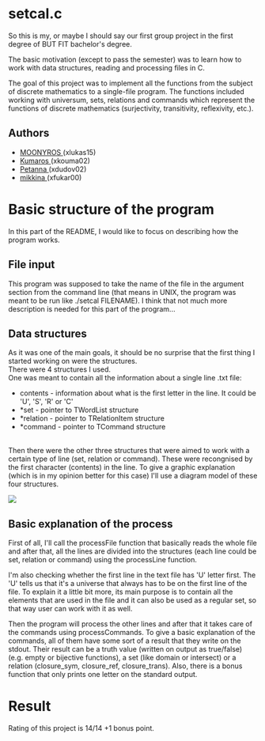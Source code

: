 # setcal.c
So this is my, or maybe I should say our first group project in the first degree of BUT FIT bachelor's degree.
<p> The basic motivation (except to pass the semester) was to learn how to work with data structures, reading and processing files in C. </p>
<p> The goal of this project was to implement all the functions from the subject of discrete mathematics to a single-file program. The functions included working with universum, sets, relations and commands which represent the functions of discrete mathematics (surjectivity, transitivity, reflexivity, etc.). </p>

<h2> Authors </h2>
<ul>
  <li> <a href="https://github.com/MOONYROS"> MOONYROS </a> (xlukas15)
  <li> <a href="https://github.com/Kumaros"> Kumaros </a> (xkouma02)
  <li> <a href="https://github.com/Petanna"> Petanna </a> (xdudov02)
  <li> <a href="https://github.com/mikkina"> mikkina </a> (xfukar00)
</ul>

<h1> Basic structure of the program </h1>
<p> In this part of the README, I would like to focus on describing how the program works. </p>

<h2> File input </h2>
<p> This program was supposed to take the name of the file in the argument section from the command line (that means in UNIX, the program was meant to be run like ./setcal FILENAME). I think that not much more description is needed for this part of the program...</p>

<h2> Data structures </h2>
<p> As it was one of the main goals, it should be no surprise that the first thing I started working on were the structures.
<br> There were 4 structures I used. 
<br> One was meant to contain all the information about a single line .txt file:
<ul>
  <li> contents - information about what is the first letter in the line. It could be 'U', 'S', 'R' or 'C'
  <li> *set - pointer to TWordList structure
  <li> *relation - pointer to TRelationItem structure
  <li> *command - pointer to TCommand structure
</ul>

<br> Then there were the other three structures that were aimed to work with a certain type of line (set, relation or command). These were recongnised by the first character (contents) in the line. To give a graphic explanation (which is in my opinion better for this case) I'll use a diagram model of these four structures.

<img src="https://raw.githubusercontent.com/MOONYROS/setcal/main/diagrams.jpg">

<h2> Basic explanation of the process </h2>
<p> First of all, I'll call the processFile function that basically reads the whole file and after that, all the lines are divided into the structures (each line could be set, relation or command) using the processLine function. </p>
<p> I'm also checking whether the first line in the text file has 'U' letter first. The 'U' tells us that it's a universe that always has to be on the first line of the file. To explain it a little bit more, its main purpose is to contain all the elements that are used in the file and it can also be used as a regular set, so that way user can work with it as well. </p>
<p> Then the program will process the other lines and after that it takes care of the commands using processCommands. To give a basic explanation of the commands, all of them have some sort of a result that they write on the stdout. Their result can be a truth value (written on output as true/false) (e.g. empty or bijective functions), a set (like domain or intersect) or a relation (closure_sym, closure_ref, closure_trans). Also, there is a bonus function that only prints one letter on the standard output. </p>

<h1> Result </h1>
<p> Rating of this project is 14/14 +1 bonus point. </p>
